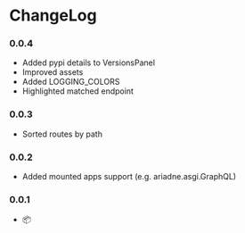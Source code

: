 # ChangeLog

### 0.0.4

* Added pypi details to VersionsPanel
* Improved assets
* Added LOGGING_COLORS
* Highlighted matched endpoint

### 0.0.3

* Sorted routes by path

### 0.0.2

* Added mounted apps support (e.g. ariadne.asgi.GraphQL)

### 0.0.1

* 📦
